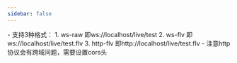 ```yaml
---
sidebar: false
---
```

<DemoPlayer/>
- 支持3种格式：
1. ws-raw 即ws://localhost/live/test
2. ws-flv 即ws://localhost/live/test.flv
3. http-flv 即http://localhost/live/test.flv
- 注意http协议会有跨域问题，需要设置cors头
